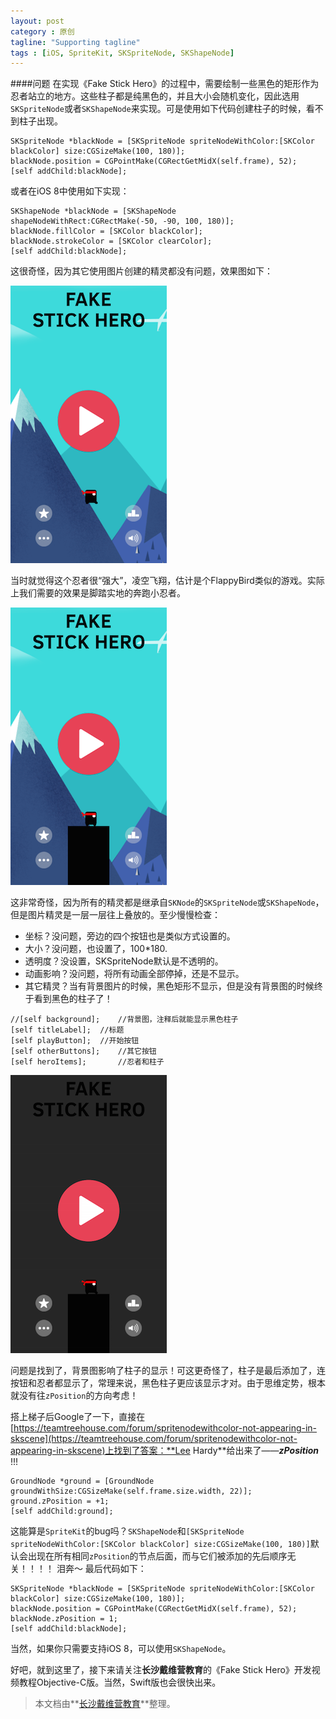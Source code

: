 ```yaml
---
layout: post
category : 原创
tagline: "Supporting tagline"
tags : [iOS, SpriteKit, SKSpriteNode, SKShapeNode]
---
```

####问题
在实现《Fake Stick Hero》的过程中，需要绘制一些黑色的矩形作为忍者站立的地方。这些柱子都是纯黑色的，并且大小会随机变化，因此选用`SKSpriteNode`或者`SKShapeNode`来实现。可是使用如下代码创建柱子的时候，看不到柱子出现。

```objc
SKSpriteNode *blackNode = [SKSpriteNode spriteNodeWithColor:[SKColor blackColor] size:CGSizeMake(100, 180)];
blackNode.position = CGPointMake(CGRectGetMidX(self.frame), 52);
[self addChild:blackNode];
```

或者在iOS 8中使用如下实现：

```objc
SKShapeNode *blackNode = [SKShapeNode shapeNodeWithRect:CGRectMake(-50, -90, 100, 180)];
blackNode.fillColor = [SKColor blackColor];
blackNode.strokeColor = [SKColor clearColor];
[self addChild:blackNode];
```

这很奇怪，因为其它使用图片创建的精灵都没有问题，效果图如下：

![](../images/fake_stick_hero_error.png)

当时就觉得这个忍者很“强大”，凌空飞翔，估计是个FlappyBird类似的游戏。实际上我们需要的效果是脚踏实地的奔跑小忍者。

![](../images/fake_stick_hero.png)

这非常奇怪，因为所有的精灵都是继承自`SKNode`的`SKSpriteNode`或`SKShapeNode`，但是图片精灵是一层一层往上叠放的。至少慢慢检查：

- 坐标？没问题，旁边的四个按钮也是类似方式设置的。
- 大小？没问题，也设置了，100*180.
- 透明度？没设置，SKSpriteNode默认是不透明的。
- 动画影响？没问题，将所有动画全部停掉，还是不显示。
- 其它精灵？当有背景图片的时候，黑色矩形不显示，但是没有背景图的时候终于看到黑色的柱子了！

```objc
//[self background];	//背景图，注释后就能显示黑色柱子
[self titleLabel];	//标题
[self playButton];	//开始按钮
[self otherButtons];	//其它按钮
[self heroItems];		//忍者和柱子
```

![](../images/fake_stick_hero_no_bg.png)

问题是找到了，背景图影响了柱子的显示！可这更奇怪了，柱子是最后添加了，连按钮和忍者都显示了，常理来说，黑色柱子更应该显示才对。由于思维定势，根本就没有往`zPosition`的方向考虑！

搭上梯子后Google了一下，直接在[https://teamtreehouse.com/forum/spritenodewithcolor-not-appearing-in-skscene](https://teamtreehouse.com/forum/spritenodewithcolor-not-appearing-in-skscene)上找到了答案：**Lee Hardy**给出来了——***zPosition*** !!! 

```objc
GroundNode *ground = [GroundNode groundWithSize:CGSizeMake(self.frame.size.width, 22)];
ground.zPosition = +1;
[self addChild:ground];
```

这能算是`SpriteKit`的bug吗？`SKShapeNode`和`[SKSpriteNode spriteNodeWithColor:[SKColor blackColor] size:CGSizeMake(100, 180)]`默认会出现在所有相同`zPosition`的节点后面，而与它们被添加的先后顺序无关！！！！ 泪奔～ 最后代码如下：

```objc
SKSpriteNode *blackNode = [SKSpriteNode spriteNodeWithColor:[SKColor blackColor] size:CGSizeMake(100, 180)];
blackNode.position = CGPointMake(CGRectGetMidX(self.frame), 52);
blackNode.zPosition = 1;
[self addChild:blackNode];
```

当然，如果你只需要支持iOS 8，可以使用`SKShapeNode`。

好吧，就到这里了，接下来请关注**长沙戴维营教育**的《Fake Stick Hero》开发视频教程Objective-C版。当然，Swift版也会很快出来。

> 本文档由**[长沙戴维营教育](http://www.diveinedu.cn)**整理。

